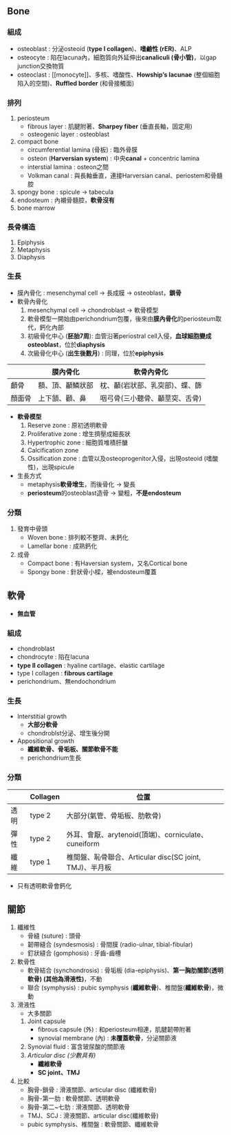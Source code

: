 ## Bone
### 組成
- osteoblast : 分泌osteoid (**type I collagen**)、**嗜鹼性 (rER)**、ALP
- osteocyte : 陷在lacuna內，細胞質向外延伸出**canaliculi (骨小管)**，以gap junction交換物質
- osteoclast : [[monocyte]]、多核、嗜酸性、**Howship’s lacunae** (整個細胞陷入的空間)、**Ruffled border** (和骨接觸面)
### 排列
1. periosteum
	- fibrous layer : 肌腱附著、**Sharpey fiber** (垂直長軸，固定用)
	- osteogenic layer : osteoblast
2. compact bone
	- circumferential lamina (骨板) : 臨外骨膜
	- osteon (**Harversian system**) : 中央**canal** + concentric lamina
	- interstial lamina : osteon之間
	- Volkman canal : 與長軸垂直，連接Harversian canal、periostem和骨髓腔
3. spongy bone : spicule -> tabecula
4. endosteum : 內襯骨髓腔，**軟骨沒有**
5. bone marrow
### 長骨構造
1. Epiphysis
2. Metaphysis
3. Diaphysis
### 生長
- 膜內骨化 : mesenchymal cell -> 長成膜 -> osteoblast，**鎖骨**
- 軟骨內骨化 
	1. mesenchymal cell -> chondroblast -> 軟骨模型
	2. 軟骨模型一開始由perichondrium包覆，後來由**膜內骨化**的periosteum取代，鈣化內部
	3. 初級骨化中心 (**胚胎7周**): 血管沿著periostral cell入侵，**血球細胞變成osteoblast**，位於**diaphysis**
	4. 次級骨化中心 (**出生後數月**) : 同理，位於**epiphysis**
	
|        | 膜內骨化         | 軟骨內骨化                  |
|--------|------------------|---------------------------|
| 顱骨   | 額、頂、顳鱗狀部 | 枕、顳(岩狀部、乳突部)、蝶、篩 |
| 顏面骨 | 上下頷、顴、鼻   | 咽弓骨(三小聽骨、顳莖突、舌骨) |
- **軟骨模型**
	1. Reserve zone : 原初透明軟骨
	2. Proliferative zone : 增生擠壓成細長狀
	3. Hypertrophic zone : 細胞質堆積肝醣
	4. Calcification zone
	5. Ossification zone : 血管以及osteoprogenitor入侵，出現osteoid (嗜酸性)，出現spicule
- 生長方式
	- metaphysis**軟骨增生**，而後骨化 -> 變長
	- **periosteum**的osteoblast造骨 -> 變粗，**不是endosteum**
### 分類
1. 發育中骨頭
	- Woven bone : 排列較不整齊、未鈣化
	- Lamellar bone : 成熟鈣化
2. 成骨
	- Compact bone : 有Haversian system，又名Cortical bone
	- Spongy bone : 針狀骨小樑，被endosteum覆蓋
## 軟骨
- **無血管**
### 組成
- chondroblast
- chondrocyte : 陷在lacuna
- **type II collagen** : hyaline cartilage、elastic cartilage
- type I collagen : **fibrous cartilage**
- perichondrium、無endochondrium
### 生長
- Interstitial growth
	- **大部分軟骨**
	- chondroblst分泌、增生後分開
- Appositional growth
	- **纖維軟骨、骨垢板、關節軟骨不能**
	- perichondrium生長
### 分類
|      | Collagen | 位置                                               |
|------|----------|----------------------------------------------------|
| 透明 | type 2   | 大部分(氣管、骨垢板、肋軟骨)                         |
| 彈性 | type 2   | 外耳、會厭、arytenoid(頂端)、corniculate、cuneiform  |
| 纖維 | type 1   | 椎間盤、恥骨聯合、Articular disc(SC joint, TMJ)、半月板 |
- 只有透明軟骨會鈣化
## 關節
1. 纖維性
	- 骨縫 (suture) : 頭骨
	- 韌帶縫合 (syndesmosis) : 骨間膜 (radio-ulnar, tibial-fibular)
	- 釘狀縫合 (gomphosis) : 牙齒-齒槽
2. 軟骨性
	- 軟骨結合  (synchondrosis) : 骨垢板 (dia-epiphysis)、**第一胸肋關節(透明軟骨) (其他為滑液性)**，不動
	- 聯合 (symphysis) : pubic symphysis (**纖維軟骨**)、椎間盤(**纖維軟骨**)，微動
3. 滑液性
	- 大多關節
	1. Joint capsule
		- fibrous capsule (外) : 和periosteum相連，肌腱韌帶附著
		- synovial membrane (內) : **未覆蓋軟骨**，分泌關節液
	2. Synovial fluid : 富含玻尿酸的關節液
	3. *Articular disc (少數具有)* 
		- **纖維軟骨**
		- **SC joint、TMJ**
4. 比較
	- 胸骨-鎖骨 : 滑液關節、articular disc (纖維軟骨)
	- 胸骨-第一肋 : 軟骨關節、透明軟骨
	- 胸骨-第二~七肋 : 滑液關節、透明軟骨
	- TMJ、SCJ : 滑液關節、articular disc(纖維軟骨)
	- pubic symphysis、椎間盤 : 軟骨關節、纖維軟骨
